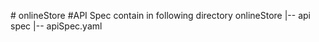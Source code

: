 #   o n l i n e S t o r e 
 
 # A P I   S p e c   c o n t a i n   i n   f o l l o w i n g   d i r e c t o r y 
 o n l i n e S t o r e 
     | - -   a p i   s p e c 
                 | - -   a p i S p e c . y a m l 
 
 